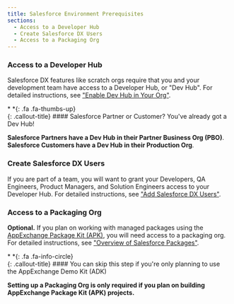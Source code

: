 ```yaml
---
title: Salesforce Environment Prerequisites
sections:
  - Access to a Developer Hub
  - Create Salesforce DX Users
  - Access to a Packaging Org
---
```


### Access to a Developer Hub

Salesforce DX features like scratch orgs require that you and your development team have access to a Developer Hub, or "Dev Hub".  For detailed instructions, see ["Enable Dev Hub in Your Org"][ENABLE_DEVHUB].


<div class="callout-block callout-success"><div class="icon-holder">*&nbsp;*{: .fa .fa-thumbs-up}
</div><div class="content">
{: .callout-title}
#### Salesforce Partner or Customer? You've already got a Dev Hub!

**Salesforce Partners have a Dev Hub in their Partner Business Org (PBO)**.  
**Salesforce Customers have a Dev Hub in their Production Org**.
</div></div>

### Create Salesforce DX Users

If you are part of a team, you will want to grant your Developers, QA Engineers, Product Managers, and Solution Engineers access to your Developer Hub.  For detailed instructions, see ["Add Salesforce DX Users"][ADD_SFDX_USERS].

### Access to a Packaging Org

**Optional.** If you plan on working with managed packages using the [AppExchange Package Kit (APK)](/docs/apk), you will need access to a packaging org. For detailed instructions, see ["Overview of Salesforce Packages"][PACKAGE_OVERVIEW].

<div class="callout-block callout-info"><div class="icon-holder">*&nbsp;*{: .fa .fa-info-circle}
</div><div class="content">
{: .callout-title}
#### You can skip this step if you're only planning to use the AppExchange Demo Kit (ADK)

**Setting up a Packaging Org is only required if you plan on building AppExchange Package Kit (APK) projects.**
</div></div>



[ENABLE_DEVHUB]:    http://bit.ly/enable-dev-hub            "Enable the Dev Hub in Your Org"
[ADD_SFDX_USERS]:   http://bit.ly/add-sfdx-users-to-devhub  "Add Salesforce DX Users"
[PACKAGE_OVERVIEW]: http://bit.ly/packaging-overview        "Overview of Salesforce Packages"